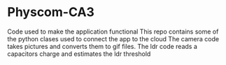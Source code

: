 # Physcom-CA3
Code used to make the application functional
This repo contains some of the python clases used to connect the app to the cloud
The camera code takes pictures and converts them to gif files.
The ldr code reads a capacitors charge and estimates the ldr threshold

